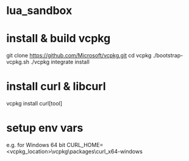 # lua_sandbox

# install & build vcpkg
git clone https://github.com/Microsoft/vcpkg.git
cd vcpkg
./bootstrap-vcpkg.sh
./vcpkg integrate install

# install curl & libcurl
vcpkg install curl[tool]

# setup env vars

e.g. for Windows 64 bit
CURL_HOME=<vcpkg_location>\vcpkg\packages\curl_x64-windows
